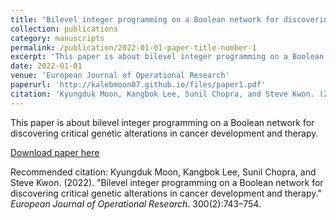 ```yaml
---
title: "Bilevel integer programming on a Boolean network for discovering critical genetic alterations in cancer development and therapy"
collection: publications
category: manuscripts
permalink: /publication/2022-01-01-paper-title-number-1
excerpt: 'This paper is about bilevel integer programming on a Boolean network for discovering critical genetic alterations in cancer development and therapy.'
date: 2022-01-01
venue: 'European Journal of Operational Research'
paperurl: 'http://kalebmoon07.github.io/files/paper1.pdf'
citation: 'Kyungduk Moon, Kangbok Lee, Sunil Chopra, and Steve Kwon. (2022). &quot;Bilevel integer programming on a Boolean network for discovering critical genetic alterations in cancer development and therapy.&quot; <i>European Journal of Operational Research</i>. 300(2):743–754.'
---
```

This paper is about bilevel integer programming on a Boolean network for discovering critical genetic alterations in cancer development and therapy.

[Download paper here](http://kalebmoon07.github.io/files/paper1.pdf)

Recommended citation: Kyungduk Moon, Kangbok Lee, Sunil Chopra, and Steve Kwon. (2022). "Bilevel integer programming on a Boolean network for discovering critical genetic alterations in cancer development and therapy." <i>European Journal of Operational Research</i>. 300(2):743–754.
